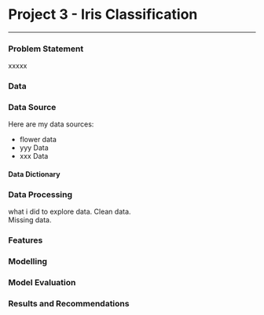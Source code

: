# Project 3 - Iris Classification

---

### Problem Statement

xxxxx

### Data

### Data Source
Here are my data sources:
* flower data
* yyy Data
* xxx Data

#### Data Dictionary

### Data Processing

what i did to explore data.
Clean data. <br>
Missing data.

### Features

### Modelling

### Model Evaluation

### Results and Recommendations
